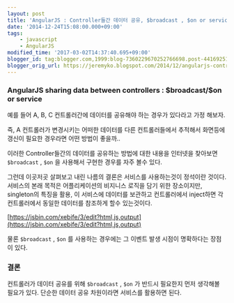 ```yaml
---
layout: post
title: 'AngularJS : Controller들간 데이터 공유, $broadcast , $on or service?'
date: '2014-12-24T15:08:00.000+09:00'
tags:
    - javascript
    - AngularJS
modified_time: '2017-03-02T14:37:40.695+09:00'
blogger_id: tag:blogger.com,1999:blog-7360229670252766698.post-4416925100014719675
blogger_orig_url: https://jeremyko.blogspot.com/2014/12/angularjs-controller-broadcaston-or.html
---
```


<h3> <span style="color:{{site.span_h3_color}}"> 
AngularJS sharing data between controllers : $broadcast/$on or service
</span> </h3>

예를 들어 A, B, C 컨트롤러간에 데이터를 공유해야 하는 경우가 있다라고 가정 해보자.

즉, A 컨트롤러가 변경시키는 어떠한 데이터를 다른 컨트롤러들에서 추적해서 화면등에 갱신이 필요한 경우라면 어떤 방법이 좋을까..

이러한 Controller들간의 데이터를 공유하는 방법에 대한 내용을 인터넷을 찾아보면
`$broadcast` , `$on` 을 사용해서 구현한 경우를 자주 볼수 있다.

그런데 이곳저곳 살펴보고 내린 나름의 결론은 서비스를 사용하는것이 정석이란 것이다.
서비스의 본래 목적은 어플리케이션의 비지니스 로직을 담기 위한 장소이지만, singleton의 특징을 활용,
이 서비스에 데이터를 보관하고 컨트롤러에서 inject하면 각 컨트롤러에서 동일한 데이터를 참조하게 할수 있는것이다.

[https://jsbin.com/xebife/3/edit?html,js,output](https://jsbin.com/xebife/3/edit?html,js,output)

물론 `$broadcast` , `$on` 를 사용하는 경우에는 그 이벤트 발생 시점이 명확하다는 장점이 있다.

<h3> <span style="color:{{site.span_h3_color}}"> 
결론
</span> </h3>

컨트롤러가 데이터 공유를 위해 `$broadcast` , `$on` 가 반드시 필요한지 먼저 생각해볼 필요가 있다. 단순한 데이터 공유 차원이라면 서비스를 활용하면 된다.
